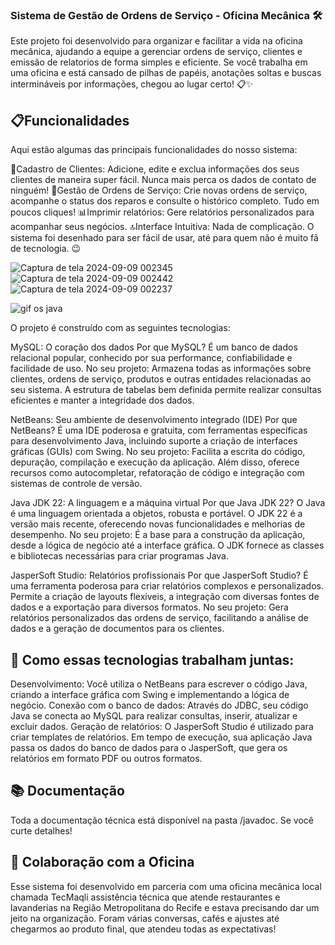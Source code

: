 ### Sistema de Gestão de Ordens de Serviço - Oficina Mecânica 🛠️
Este projeto foi desenvolvido para organizar e facilitar a vida na oficina mecânica, ajudando a equipe a gerenciar ordens de serviço, clientes e emissão de relatorios de forma simples e eficiente. Se você trabalha em uma oficina e está cansado de pilhas de papéis, anotações soltas e buscas intermináveis por informações, chegou ao lugar certo! 📋✨

## 📋Funcionalidades 
Aqui estão algumas das principais funcionalidades do nosso sistema:

🙋Cadastro de Clientes: Adicione, edite e exclua informações dos seus clientes de maneira super fácil. Nunca mais perca os dados de contato de ninguém!
🔧Gestão de Ordens de Serviço: Crie novas ordens de serviço, acompanhe o status dos reparos e consulte o histórico completo. Tudo em poucos cliques!
📊Imprimir relatórios: Gere relatórios personalizados para acompanhar seus negócios.
🔝Interface Intuitiva: Nada de complicação. O sistema foi desenhado para ser fácil de usar, até para quem não é muito fã de tecnologia. 😉

![Captura de tela 2024-09-09 002345](https://github.com/user-attachments/assets/60c20810-5ea3-4169-8eb5-9ac91d005d4f)
![Captura de tela 2024-09-09 002442](https://github.com/user-attachments/assets/c5963f50-c912-4208-9371-5d927acaa344)
![Captura de tela 2024-09-09 002237](https://github.com/user-attachments/assets/5c0de823-89f7-4d91-bb2a-aa83843c1c6f)

![gif os java](https://github.com/user-attachments/assets/0a23a35c-e462-40b9-a8bf-faed1db0e633)

O projeto é construído com as seguintes tecnologias:

MySQL: O coração dos dados
Por que MySQL? É um banco de dados relacional popular, conhecido por sua performance, confiabilidade e facilidade de uso.
No seu projeto: Armazena todas as informações sobre clientes, ordens de serviço, produtos e outras entidades relacionadas ao seu sistema. A estrutura de tabelas bem definida permite realizar consultas eficientes e manter a integridade dos dados.

NetBeans: Seu ambiente de desenvolvimento integrado (IDE)
Por que NetBeans? É uma IDE poderosa e gratuita, com ferramentas específicas para desenvolvimento Java, incluindo suporte a criação de interfaces gráficas (GUIs) com Swing.
No seu projeto: Facilita a escrita do código, depuração, compilação e execução da aplicação. Além disso, oferece recursos como autocompletar, refatoração de código e integração com sistemas de controle de versão.

Java JDK 22: A linguagem e a máquina virtual
Por que Java JDK 22? O Java é uma linguagem orientada a objetos, robusta e portável. O JDK 22 é a versão mais recente, oferecendo novas funcionalidades e melhorias de desempenho.
No seu projeto: É a base para a construção da aplicação, desde a lógica de negócio até a interface gráfica. O JDK fornece as classes e bibliotecas necessárias para criar programas Java.

JasperSoft Studio: Relatórios profissionais
Por que JasperSoft Studio? É uma ferramenta poderosa para criar relatórios complexos e personalizados. Permite a criação de layouts flexíveis, a integração com diversas fontes de dados e a exportação para diversos formatos.
No seu projeto: Gera relatórios personalizados das ordens de serviço, facilitando a análise de dados e a geração de documentos para os clientes.

## 🔄 Como essas tecnologias trabalham juntas:
Desenvolvimento: Você utiliza o NetBeans para escrever o código Java, criando a interface gráfica com Swing e implementando a lógica de negócio.
Conexão com o banco de dados: Através do JDBC, seu código Java se conecta ao MySQL para realizar consultas, inserir, atualizar e excluir dados.
Geração de relatórios: O JasperSoft Studio é utilizado para criar templates de relatórios. Em tempo de execução, sua aplicação Java passa os dados do banco de dados para o JasperSoft, que gera os relatórios em formato PDF ou outros formatos.

## 📚 Documentação
Toda a documentação técnica está disponível na pasta /javadoc. Se você curte detalhes!

## 🤝 Colaboração com a Oficina
Esse sistema foi desenvolvido em parceria com uma oficina mecânica local chamada TecMaqli assistência técnica que atende restaurantes e lavanderias na Região Metropolitana do Recife e estava precisando dar um jeito na organização. Foram várias conversas, cafés e ajustes até chegarmos ao produto final, que atendeu todas as expectativas! 
